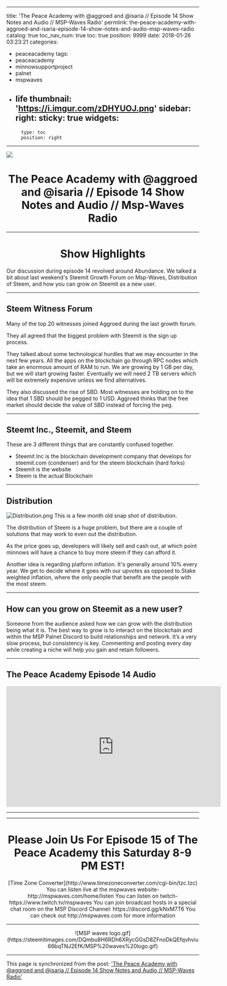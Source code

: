 
---
title: 'The Peace Academy with @aggroed and @isaria // Episode 14 Show Notes and Audio // MSP-Waves Radio'
permlink: the-peace-academy-with-aggroed-and-isaria-episode-14-show-notes-and-audio-msp-waves-radio
catalog: true
toc_nav_num: true
toc: true
position: 9999
date: 2018-01-26 03:23:21
categories:
- peaceacademy
tags:
- peaceacademy
- minnowsupportproject
- palnet
- mspwaves
- life
thumbnail: 'https://i.imgur.com/zDHYUOJ.png'
sidebar:
    right:
        sticky: true
widgets:
    -
        type: toc
        position: right
---


![](https://i.imgur.com/zDHYUOJ.png)





# <center> The Peace Academy with @aggroed and @isaria // Episode 14 Show Notes and Audio //  Msp-Waves Radio </center>





---



# <center> Show Highlights  </center>

Our discussion during episode 14 revolved around Abundance.
We talked a bit about last weekend's Steemit Growth Forum on Msp-Waves, Distribution of Steem, and how you can grow on Steemit as a new user.


---

## Steem Witness Forum
Many of the top 20 witnesses joined Aggroed during the last growth forum.

They all agreed that the biggest problem with Steemit is the sign up process.

They talked about some technological hurdles that we may encounter in the next few years.
All the apps on the blockchain go through RPC nodes which take an enormous amount of RAM to run.
We are growing by 1 GB per day, but we will start growing faster.
Eventually we will need 2 TB servers which will be extremely expensive unless we find alternatives.

They also discussed the rise of SBD.
Most witnesses are holding on to the idea that 1 SBD should be pegged to 1 USD.
Aggroed thinks that the free market should decide the value of SBD instead of forcing the peg.



---

## Steemt Inc., Steemit, and Steem
These are 3 different things that are constantly confused together.

* Steemit Inc is the blockchain development company that develops for steemit.com (condenser) and for the steem blockchain (hard forks)
* Steemit is the website
* Steem is the actual Blockchain


---
## Distribution

![Distribution.png](https://steemitimages.com/DQmcN5DLson3TCPp33Foi5KRHmLjMLXvncdhAUWsC6voD3s/Distribution.png)
This is a few month old snap shot of distribution.


The distribution of Steem is a huge problem, but there are a couple of solutions that may work to even out the distribution.

As the price goes up, developers will likely sell and cash out, at which point minnows will have a chance to buy more steem if they can afford it.

Another idea is regarding platform inflation.
It's generally around 10% every year.
We get to decide where it goes with our upvotes as opposed to Stake weighted inflation, where the only people that benefit are the people with the most steem.





---
## How can you grow on Steemit as a new user?

Someone from the audience asked how we can grow with the distribution being what it is.
The best way to grow is to interact on the blockchain and within the MSP Palnet Discord to build relationships and network.
It’s a very slow process, but consistency is key.
Commenting and posting every day while creating a niche will help you gain and retain followers.

---
## The Peace Academy Episode 14 Audio

<iframe width="560" height="315" src="https://www.youtube.com/embed/nc-e5NiFtrI" frameborder="0" allow="autoplay; encrypted-media" allowfullscreen></iframe>



---


---




# <center> Please Join Us For Episode 15 of The Peace Academy this Saturday 8-9 PM EST! </center>
<center> [Time Zone Converter](http://www.timezoneconverter.com/cgi-bin/tzc.tzc) </center>

<center> You can listen live at the mspwaves website- http://mspwaves.com/home/listen
You can listen on twitch- https://www.twitch.tv/mspwaves
You can join broadcast hosts in a special chat room on the MSP Discord Channel: https://discord.gg/kNxM7T6
You can check out http://mspwaves.com for more information </center>


---

<center> ![MSP waves logo.gif](https://steemitimages.com/DQmbu8H6RDh6XRycGGsD8ZFnoDkQEfqvhviu66bqTNJ2EfK/MSP%20waves%20logo.gif)
</center>

- - -

This page is synchronized from the post: ['The Peace Academy with @aggroed and @isaria // Episode 14 Show Notes and Audio // MSP-Waves Radio'](https://steemit.com/@aggroed/the-peace-academy-with-aggroed-and-isaria-episode-14-show-notes-and-audio-msp-waves-radio)
